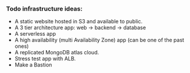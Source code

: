 ### Todo infrastructure ideas:

* A static website hosted in S3 and available to public.
* A 3 tier architecture app: web -> backend -> database
* A serverless app
* A high availability (multi Availability Zone) app (can be one of the past ones)
* A replicated MongoDB atlas cloud.
* Stress test app with ALB.
* Make a Bastion 
